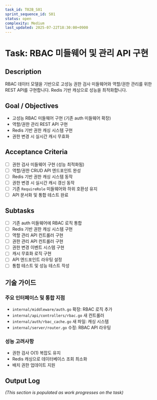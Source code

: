 ```yaml
---
task_id: T02B_S01
sprint_sequence_id: S01
status: open
complexity: Medium
last_updated: 2025-07-22T18:30:00+0900
---
```


# Task: RBAC 미들웨어 및 관리 API 구현

## Description
RBAC 데이터 모델을 기반으로 고성능 권한 검사 미들웨어와 역할/권한 관리를 위한 REST API를 구현합니다. Redis 기반 캐싱으로 성능을 최적화합니다.

## Goal / Objectives
- 고성능 RBAC 미들웨어 구현 (기존 auth 미들웨어 확장)
- 역할/권한 관리 REST API 구현
- Redis 기반 권한 캐싱 시스템 구현
- 권한 변경 시 실시간 캐시 무효화

## Acceptance Criteria
- [ ] 권한 검사 미들웨어 구현 (성능 최적화됨)
- [ ] 역할/권한 CRUD API 엔드포인트 완성
- [ ] Redis 기반 권한 캐싱 시스템 동작
- [ ] 권한 변경 시 실시간 캐시 갱신 동작
- [ ] 기존 `RequireRole` 미들웨어와 하위 호환성 유지
- [ ] API 문서화 및 통합 테스트 완료

## Subtasks
- [ ] 기존 auth 미들웨어에 RBAC 로직 통합
- [ ] Redis 기반 권한 캐싱 시스템 구현
- [ ] 역할 관리 API 컨트롤러 구현
- [ ] 권한 관리 API 컨트롤러 구현
- [ ] 권한 변경 이벤트 시스템 구현
- [ ] 캐시 무효화 로직 구현
- [ ] API 엔드포인트 라우팅 설정
- [ ] 통합 테스트 및 성능 테스트 작성

## 기술 가이드

### 주요 인터페이스 및 통합 지점
- `internal/middleware/auth.go` 확장: RBAC 로직 추가
- `internal/api/controllers/rbac.go` 새 컨트롤러
- `internal/auth/rbac_cache.go` 새 파일: 캐싱 시스템
- `internal/server/router.go` 수정: RBAC API 라우팅

### 성능 고려사항
- 권한 검사 O(1) 복잡도 유지
- Redis 캐싱으로 데이터베이스 조회 최소화
- 배치 권한 업데이트 지원

## Output Log
*(This section is populated as work progresses on the task)*